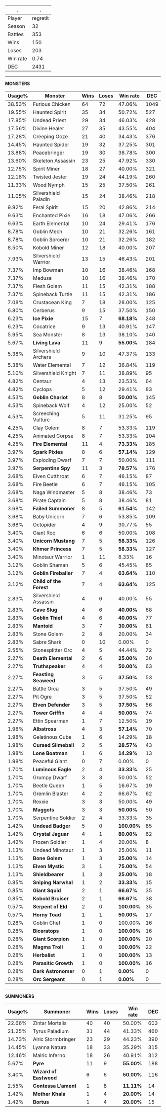 .|.
|-|-
Player|regretit
Season|32
Battles|353
Wins|150
Loses|203
Win rate|0.74
DEC|2431

---
**MONSTERS**

Usage%|Monster|Wins|Loses|Win rate|DEC|
-|-|-|-|-|-|
38.53%|Furious Chicken|64|72|47.06%|1049|
19.55%|Haunted Spirit|35|34|50.72%|527|
17.85%|Undead Priest|29|34|46.03%|428|
17.56%|Divine Healer|27|35|43.55%|404|
17.28%|Creeping Ooze|21|40|34.43%|376|
14.45%|Haunted Spider|19|32|37.25%|301|
13.88%|Peacebringer|19|30|38.78%|300|
13.60%|Skeleton Assassin|23|25|47.92%|330|
12.75%|Spirit Miner|18|27|40.00%|321|
12.18%|Twisted Jester|19|24|44.19%|260|
11.33%|Wood Nymph|15|25|37.50%|261|
11.05%|Silvershield Paladin|15|24|38.46%|218|
9.92%|Feral Spirit|15|20|42.86%|214|
9.63%|Enchanted Pixie|16|18|47.06%|266|
9.63%|Earth Elemental|10|24|29.41%|176|
8.78%|Goblin Mech|10|21|32.26%|161|
8.78%|Goblin Sorcerer|10|21|32.26%|182|
8.50%|Kobold Miner|12|18|40.00%|207|
7.93%|Silvershield Warrior|13|15|46.43%|201|
7.37%|Imp Bowman|10|16|38.46%|168|
7.37%|Medusa|10|16|38.46%|170|
7.37%|Flesh Golem|11|15|42.31%|188|
7.37%|Spineback Turtle|11|15|42.31%|186|
7.08%|Crustacean King|7|18|28.00%|125|
6.80%|Cerberus|9|15|37.50%|150|
6.23%|**Ice Pixie**|15|7|**68.18%**|248|
6.23%|Cocatrice|9|13|40.91%|147|
5.95%|Sea Monster|8|13|38.10%|140|
5.67%|**Living Lava**|11|9|**55.00%**|184|
5.38%|Silvershield Archers|9|10|47.37%|133|
5.38%|Water Elemental|7|12|36.84%|119|
5.10%|Silvershield Knight|7|11|38.89%|95|
4.82%|Centaur|4|13|23.53%|64|
4.82%|Cyclops|5|12|29.41%|83|
4.53%|**Goblin Chariot**|8|8|**50.00%**|145|
4.53%|Spineback Wolf|4|12|25.00%|52|
4.53%|Screeching Vulture|5|11|31.25%|95|
4.25%|Clay Golem|8|7|53.33%|119|
4.25%|Animated Corpse|8|7|53.33%|104|
4.25%|**Fire Elemental**|11|4|**73.33%**|185|
3.97%|**Spark Pixies**|8|6|**57.14%**|129|
3.97%|Exploding Dwarf|7|7|50.00%|111|
3.97%|**Serpentine Spy**|11|3|**78.57%**|176|
3.68%|Elven Cutthroat|6|7|46.15%|87|
3.68%|Fire Beetle|6|7|46.15%|105|
3.68%|Naga Windmaster|5|8|38.46%|73|
3.68%|Pirate Captain|5|8|38.46%|81|
3.68%|**Failed Summoner**|8|5|**61.54%**|142|
3.68%|Baby Unicorn|7|6|53.85%|109|
3.68%|Octopider|4|9|30.77%|55|
3.40%|Giant Roc|6|6|50.00%|108|
3.40%|**Unicorn Mustang**|7|5|**58.33%**|126|
3.40%|**Khmer Princess**|7|5|**58.33%**|127|
3.40%|Minotaur Warrior|1|11|8.33%|16|
3.12%|Goblin Shaman|5|6|45.45%|85|
3.12%|**Goblin Fireballer**|7|4|**63.64%**|110|
3.12%|**Child of the Forest**|7|4|**63.64%**|125|
2.83%|Silvershield Assassin|4|6|40.00%|55|
2.83%|**Cave Slug**|4|6|**40.00%**|68|
2.83%|**Goblin Thief**|4|6|**40.00%**|77|
2.83%|**Mantoid**|3|7|**30.00%**|61|
2.83%|Stone Golem|2|8|20.00%|34|
2.83%|Sabre Shark|0|10|0.00%|0|
2.55%|Stonesplitter Orc|4|5|44.44%|72|
2.27%|**Death Elemental**|2|6|**25.00%**|30|
2.27%|**Truthspeaker**|4|4|**50.00%**|63|
2.27%|**Feasting Seaweed**|3|5|**37.50%**|53|
2.27%|Battle Orca|3|5|37.50%|49|
2.27%|Pit Ogre|3|5|37.50%|52|
2.27%|**Elven Defender**|3|5|**37.50%**|56|
2.27%|**Tower Griffin**|4|4|**50.00%**|74|
2.27%|Ettin Spearman|1|7|12.50%|19|
1.98%|**Albatross**|4|3|**57.14%**|70|
1.98%|Gelatinous Cube|1|6|14.29%|18|
1.98%|**Cursed Slimeball**|2|5|**28.57%**|43|
1.98%|**Lone Boatman**|1|6|**14.29%**|13|
1.98%|Peaceful Giant|0|7|0.00%|0|
1.70%|**Luminous Eagle**|2|4|**33.33%**|25|
1.70%|Grumpy Dwarf|3|3|50.00%|52|
1.70%|Beetle Queen|1|5|16.67%|19|
1.70%|Gremlin Blaster|4|2|66.67%|62|
1.70%|Rexxie|3|3|50.00%|49|
1.70%|**Maggots**|3|3|**50.00%**|50|
1.70%|Serpentine Soldier|2|4|33.33%|35|
1.42%|**Undead Badger**|5|0|**100.00%**|85|
1.42%|**Crystal Jaguar**|4|1|**80.00%**|62|
1.42%|Frozen Soldier|1|4|20.00%|8|
1.13%|Undead Minotaur|1|3|25.00%|11|
1.13%|**Bone Golem**|1|3|**25.00%**|14|
1.13%|**Elven Mystic**|3|1|**75.00%**|54|
1.13%|**Shieldbearer**|1|3|**25.00%**|18|
0.85%|**Sniping Narwhal**|1|2|**33.33%**|15|
0.85%|**Giant Squid**|2|1|**66.67%**|35|
0.85%|**Kobold Bruiser**|2|1|**66.67%**|38|
0.57%|**Serpent of Eld**|2|0|**100.00%**|35|
0.57%|**Horny Toad**|1|1|**50.00%**|17|
0.28%|Goblin Chef|1|0|100.00%|16|
0.28%|**Biceratops**|1|0|**100.00%**|16|
0.28%|**Giant Scorpion**|1|0|**100.00%**|20|
0.28%|**Magma Troll**|1|0|**100.00%**|22|
0.28%|**Herbalist**|1|0|**100.00%**|13|
0.28%|**Parasitic Growth**|1|0|**100.00%**|16|
0.28%|**Dark Astronomer**|0|1|**0.00%**|0|
0.28%|**Orc Sergeant**|0|1|**0.00%**|0|

---
**SUMMONERS**

Usage%|Summoner|Wins|Loses|Win rate|DEC|
-|-|-|-|-|-|
22.66%|Zintar Mortalis|40|40|50.00%|603|
21.25%|Tyrus Paladium|31|44|41.33%|460|
14.73%|Alric Stormbringer|23|29|44.23%|390|
14.45%|Lyanna Natura|18|33|35.29%|315|
12.46%|Malric Inferno|18|26|40.91%|312|
5.67%|**Pyre**|11|9|**55.00%**|188|
3.40%|**Wizard of Eastwood**|6|6|**50.00%**|116|
2.55%|**Contessa L'ament**|1|8|**11.11%**|14|
1.42%|**Mother Khala**|1|4|**20.00%**|14|
1.42%|**Bortus**|1|4|**20.00%**|15|
